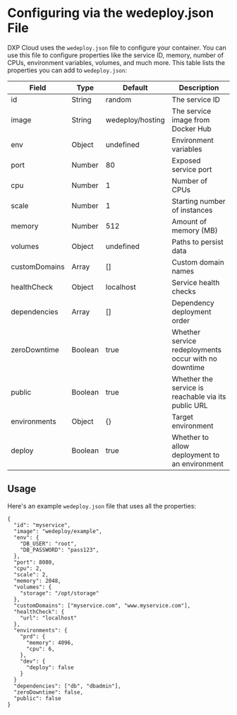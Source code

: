 # Configuring via the wedeploy.json File

DXP Cloud uses the `wedeploy.json` file to configure your container. You can use 
this file to configure properties like the service ID, memory, number of CPUs, 
environment variables, volumes, and much more. This table lists the properties 
you can add to `wedeploy.json`:

Field          | Type           | Default          | Description    |
---------------|----------------|------------------|----------------|
id             | String         | random           | The service ID |
image          | String         | wedeploy/hosting | The service image from Docker Hub |
env            | Object         | undefined        | Environment variables |
port           | Number         | 80               | Exposed service port |
cpu            | Number         | 1                | Number of CPUs |
scale          | Number         | 1                | Starting number of instances |
memory         | Number         | 512              | Amount of memory (MB) |
volumes        | Object         | undefined        | Paths to persist data |
customDomains  | Array          | []               | Custom domain names |
healthCheck    | Object         | localhost        | Service health checks |
dependencies   | Array          | []               | Dependency deployment order |
zeroDowntime   | Boolean        | true             | Whether service redeployments occur with no downtime |
public         | Boolean        | true             | Whether the service is reachable via its public URL |
environments   | Object         | {}               | Target environment |
deploy         | Boolean        | true             | Whether to allow deployment to an environment |

## Usage

Here's an example `wedeploy.json` file that uses all the properties: 

    {
      "id": "myservice",
      "image": "wedeploy/example",
      "env": {
        "DB_USER": "root",
        "DB_PASSWORD": "pass123",
      },
      "port": 8080,
      "cpu": 2,
      "scale": 2,
      "memory": 2048,
      "volumes": {
        "storage": "/opt/storage"
      },
      "customDomains": ["myservice.com", "www.myservice.com"],
      "healthCheck": {
        "url": "localhost"
      },
      "environments": {
        "prd": {
          "memory": 4096,
          "cpu": 6,
        },
        "dev": {
          "deploy": false
        }
      }
      "dependencies": ["db", "dbadmin"],
      "zeroDowntime": false,
      "public": false
    }
